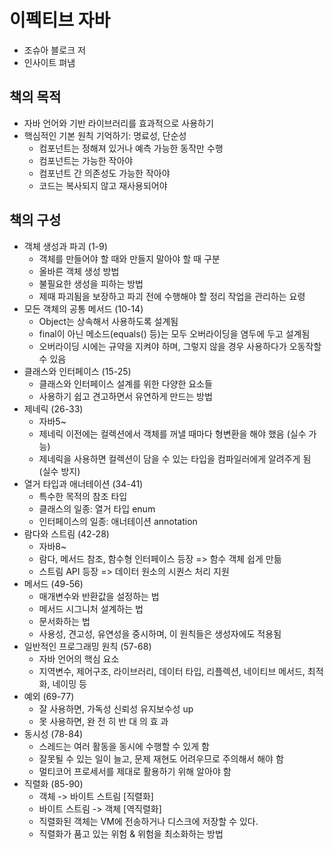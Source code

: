 # 이펙티브 자바
- 조슈아 블로크 저
- 인사이트 펴냄


## 책의 목적
- 자바 언어와 기반 라이브러리를 효과적으로 사용하기
- 핵심적인 기본 원칙 기억하기: 명료성, 단순성
    * 컴포넌트는 정해져 있거나 예측 가능한 동작만 수행
    * 컴포넌트는 가능한 작아야
    * 컴포넌트 간 의존성도 가능한 작아야
    * 코드는 복사되지 않고 재사용되어야

## 책의 구성
- 객체 생성과 파괴 (1-9)
    * 객체를 만들어야 할 때와 만들지 말아야 할 때 구분
    * 올바른 객체 생성 방법
    * 불필요한 생성을 피하는 방법
    * 제때 파괴됨을 보장하고 파괴 전에 수행해야 할 정리 작업을 관리하는 요령 
- 모든 객체의 공통 메서드 (10-14)
    * Object는 상속해서 사용하도록 설계됨
    * final이 아닌 메소드(equals() 등)는 모두 오버라이딩을 염두에 두고 설계됨
    * 오버라이딩 시에는 규약을 지켜야 하며, 그렇지 않을 경우 사용하다가 오동작할 수 있음
- 클래스와 인터페이스 (15-25)
    * 클래스와 인터페이스 설계를 위한 다양한 요소들
    * 사용하기 쉽고 견고하면서 유연하게 만드는 방법
- 제네릭 (26-33)
    * 자바5~
    * 제네릭 이전에는 컬렉션에서 객체를 꺼낼 때마다 형변환을 해야 했음 (실수 가능)
    * 제네릭을 사용하면 컬렉션이 담을 수 있는 타입을 컴파일러에게 알려주게 됨 (실수 방지)
- 열거 타입과 애너테이션 (34-41)
    * 특수한 목적의 참조 타입
    * 클래스의 일종: 열거 타입 enum
    * 인터페이스의 일종: 애너테이션 annotation
- 람다와 스트림 (42-28)
    * 자바8~
    * 람다, 메서드 참조, 함수형 인터페이스 등장 => 함수 객체 쉽게 만듦
    * 스트림 API 등장 => 데이터 원소의 시퀀스 처리 지원
- 메서드 (49-56)
    * 매개변수와 반환값을 설정하는 법
    * 메서드 시그니처 설계하는 법
    * 문서화하는 법
    * 사용성, 견고성, 유연성을 중시하며, 이 원칙들은 생성자에도 적용됨
- 일반적인 프로그래밍 원칙 (57-68)
    * 자바 언어의 핵심 요소
    * 지역변수, 제어구조, 라이브러리, 데이터 타입, 리플렉션, 네이티브 메서드, 최적화, 네이밍 등
- 예외 (69-77)
    * 잘 사용하면, 가독성 신뢰성 유지보수성 up
    * 못 사용하면, 완 전 히 반 대 의 효 과
- 동시성 (78-84)
    * 스레드는 여러 활동을 동시에 수행할 수 있게 함
    * 잘못될 수 있는 일이 늘고, 문제 재현도 어려우므로 주의해서 해야 함
    * 멀티코어 프로세서를 제대로 활용하기 위해 알아야 함
- 직렬화 (85-90)
    * 객체 -> 바이트 스트림 [직렬화]
    * 바이트 스트림 -> 객체 [역직렬화]
    * 직렬화된 객체는 VM에 전송하거나 디스크에 저장할 수 있다.
    * 직렬화가 품고 있는 위험 & 위험을 최소화하는 방법